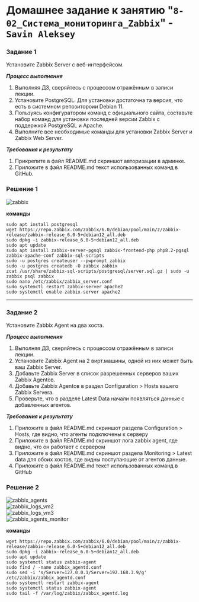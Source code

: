 # Домашнее задание к занятию "`8-02_Система_мониторинга_Zabbix`" - `Savin Aleksey`

### Задание 1
Установите Zabbix Server с веб-интерфейсом.

***Процесс выполнения***
1. Выполняя ДЗ, сверяйтесь с процессом отражённым в записи лекции.
2. Установите PostgreSQL. Для установки достаточна та версия, что есть в системном репозитороии Debian 11.
3. Пользуясь конфигуратором команд с официального сайта, составьте набор команд для установки последней версии Zabbix с поддержкой PostgreSQL и Apache.
4. Выполните все необходимые команды для установки Zabbix Server и Zabbix Web Server.
   
***Требования к результату***

1. Прикрепите в файл README.md скриншот авторизации в админке.
2. Приложите в файл README.md текст использованных команд в GitHub.


### Решение 1
![zabbix](https://github.com/AI-Savin/Netology_hw_8.02/blob/main/img/zabbix.png)  

 **команды**  
 
 `sudo apt install postgresql`  
 `wget https://repo.zabbix.com/zabbix/6.0/debian/pool/main/z/zabbix-release/zabbix-release_6.0-5+debian12_all.deb`   
 `sudo dpkg -i zabbix-release_6.0-5+debian12_all.deb`  
 `sudo apt update`  
 `sudo apt install zabbix-server-pgsql zabbix-frontend-php php8.2-pgsql zabbix-apache-conf zabbix-sql-scripts`  
 `sudo -u postgres createuser --pwprompt zabbix`  
 `sudo -u postgres createdb -O zabbix zabbix`  
 `zcat /usr/share/zabbix-sql-scripts/postgresql/server.sql.gz | sudo -u zabbix psql zabbix`  
 `sudo nano /etc/zabbix/zabbix_server.conf`  
 `sudo systemctl restart zabbix-server apache2`  
 `sudo systemctl enable zabbix-server apache2`  
 
---

### Задание 2
Установите Zabbix Agent на два хоста.

***Процесс выполнения***
1. Выполняя ДЗ, сверяйтесь с процессом отражённым в записи лекции.
2. Установите Zabbix Agent на 2 вирт.машины, одной из них может быть ваш Zabbix Server.
3. Добавьте Zabbix Server в список разрешенных серверов ваших Zabbix Agentов.
4. Добавьте Zabbix Agentов в раздел Configuration > Hosts вашего Zabbix Servera.
5. Проверьте, что в разделе Latest Data начали появляться данные с добавленных агентов.
   
***Требования к результату***  

1. Приложите в файл README.md скриншот раздела Configuration > Hosts, где видно, что агенты подключены к серверу
2. Приложите в файл README.md скриншот лога zabbix agent, где видно, что он работает с сервером
3. Приложите в файл README.md скриншот раздела Monitoring > Latest data для обоих хостов, где видны поступающие от агентов данные.
4. Приложите в файл README.md текст использованных команд в GitHub 

### Решение 2

![zabbix_agents](https://github.com/AI-Savin/Netology_hw_8.02/blob/main/img/zabbix_agents.png)  
![zabbix_logs_vm2](https://github.com/AI-Savin/Netology_hw_8.02/blob/main/img/log_zabbix_agent_vm2.png)  
![zabbix_logs_vm3](https://github.com/AI-Savin/Netology_hw_8.02/blob/main/img/log_zabbix_agent_vm3.png)  
![zabbix_agents_monitor](https://github.com/AI-Savin/Netology_hw_8.02/blob/main/img/zabbix_agents_monitor.png)  

**команды**  

`wget https://repo.zabbix.com/zabbix/6.0/debian/pool/main/z/zabbix-release/zabbix-release_6.0-5+debian12_all.deb`  
`sudo dpkg -i zabbix-release_6.0-5+debian12_all.deb`  
`sudo apt update`  
`sudo systemctl status zabbix-agent`  
`sudo find / -name zabbix_agentd.conf`  
`sudo sed -i 's/Server=127.0.0.1/Server=192.168.3.9/g' /etc/zabbix/zabbix_agentd.conf`  
`sudo systemctl restart zabbix-agent`  
`sudo systemctl status zabbix-agent`  
`sudo tail -f /var/log/zabbix/zabbix_agentd.log`  
